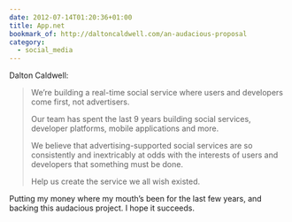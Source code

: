 ```yaml
---
date: 2012-07-14T01:20:36+01:00
title: App.net
bookmark_of: http://daltoncaldwell.com/an-audacious-proposal
category:
  - social_media
---
```


Dalton Caldwell:

> We’re building a real-time social service where users and developers come first, not advertisers.
>
> Our team has spent the last 9 years building social services, developer platforms, mobile applications and more.
>
> We believe that advertising-supported social services are so consistently and inextricably at odds with the interests of users and developers that something must be done.
>
> Help us create the service we all wish existed.

Putting my money where my mouth’s been for the last few years, and backing this audacious project. I hope it succeeds.

